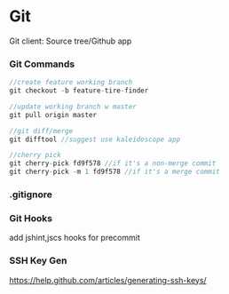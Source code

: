 # Git

Git client: Source tree/Github app

### Git Commands
```js
//create feature working branch 
git checkout -b feature-tire-finder

//update working branch w master 
git pull origin master

//git diff/merge
git difftool //suggest use kaleidoscope app

//cherry pick
git cherry-pick fd9f578 //if it's a non-merge commit
git cherry-pick -m 1 fd9f578 //if it's a merge commit
```

### .gitignore

### Git Hooks
add jshint,jscs hooks for precommit

### SSH Key Gen
https://help.github.com/articles/generating-ssh-keys/

